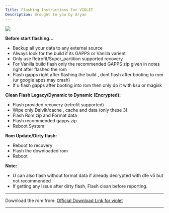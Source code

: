 ```yaml
---
Title: Flashing Instructions for VIOLET
Description: Brought to you by Aryan
---
```


<a href="#"><img align="center" img src="/assets/installation.png" /></a>

**Before start flashing…**
- Backup all your data to any external source
- Always look for the build if its GAPPS or Vanilla varient
- Only use Retrofit/Super_partition supported recovery
- For Vanilla build flash only the recommended GAPPS zip given in notes right after flashed the rom
- Flash gapps right after flashing the build , dont flash after booting to rom (ur google apps may crash)
- If u flash gapps after booting into rom then only do it with ksu or magisk 

**Clean Flash Legacy/Dynamic to Dynamic (Encrypted):**

- Flash provided recovery (retrofit supported)
- Wipe only Dalvik/cache , cache and data (only these 3)
- Flash Rom zip and Format data
- Flash recommended gapps zip
- Reboot System

**Rom Update/Dirty flash:**

- Reboot to recovery
- Flash the downloaded rom
- Reboot

**Note:**
- U can also flash without format data if already decrypted with dfe v5 but not recommended
- If getting any issue after dirty flash, Flash clean before reporting.

----
Download the rom from: [Official Download Link for violet](https://sourceforge.net/projects/projectmatrixx/files/Android-14/violet/)

----
